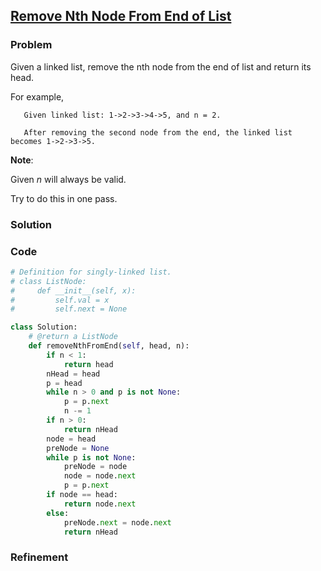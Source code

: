 ## [Remove Nth Node From End of List](https://oj.leetcode.com/problems/remove-nth-node-from-end-of-list/)

### Problem

Given a linked list, remove the nth node from the end of list and return its head.

For example,
```
   Given linked list: 1->2->3->4->5, and n = 2.

   After removing the second node from the end, the linked list becomes 1->2->3->5.
```

__Note__:

Given _n_ will always be valid.

Try to do this in one pass.

### Solution


### Code

``` Python
# Definition for singly-linked list.
# class ListNode:
#     def __init__(self, x):
#         self.val = x
#         self.next = None

class Solution:
    # @return a ListNode
    def removeNthFromEnd(self, head, n):
        if n < 1:
            return head
        nHead = head
        p = head
        while n > 0 and p is not None:
            p = p.next
            n -= 1
        if n > 0:
            return nHead
        node = head
        preNode = None
        while p is not None:
            preNode = node
            node = node.next
            p = p.next
        if node == head:
            return node.next
        else:
            preNode.next = node.next
            return nHead
```

### Refinement

